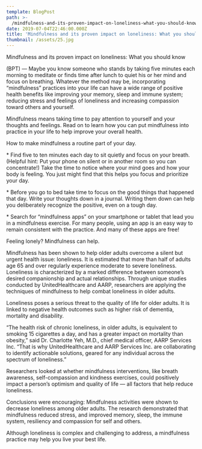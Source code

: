 ```yaml
---
template: BlogPost
path: >-
  /mindfulness-and-its-proven-impact-on-loneliness-what-you-should-know-d449c55fd316
date: 2019-07-04T22:46:00.000Z
title: 'Mindfulness and its proven impact on loneliness: What you should know'
thumbnail: /assets/25.jpg
---
```

<!--StartFragment-->

Mindfulness and its proven impact on loneliness: What you should know

(BPT) — Maybe you know someone who stands by taking five minutes each morning to meditate or finds time after lunch to quiet his or her mind and focus on breathing. Whatever the method may be, incorporating “mindfulness” practices into your life can have a wide range of positive health benefits like improving your memory, sleep and immune system; reducing stress and feelings of loneliness and increasing compassion toward others and yourself.

Mindfulness means taking time to pay attention to yourself and your thoughts and feelings. Read on to learn how you can put mindfulness into practice in your life to help improve your overall health.

How to make mindfulness a routine part of your day.

\* Find five to ten minutes each day to sit quietly and focus on your breath. (Helpful hint: Put your phone on silent or in another room so you can concentrate!) Take the time to notice where your mind goes and how your body is feeling. You just might find that this helps you focus and prioritize your day.

\* Before you go to bed take time to focus on the good things that happened that day. Write your thoughts down in a journal. Writing them down can help you deliberately recognize the positive, even on a tough day.

\* Search for “mindfulness apps” on your smartphone or tablet that lead you in a mindfulness exercise. For many people, using an app is an easy way to remain consistent with the practice. And many of these apps are free!

Feeling lonely? Mindfulness can help.

Mindfulness has been shown to help older adults overcome a silent but urgent health issue: loneliness. It is estimated that more than half of adults age 65 and over regularly experience moderate to severe loneliness. Loneliness is characterized by a marked difference between someone’s desired companionship and actual relationships. Through unique studies conducted by UnitedHealthcare and AARP, researchers are applying the techniques of mindfulness to help combat loneliness in older adults.

Loneliness poses a serious threat to the quality of life for older adults. It is linked to negative health outcomes such as higher risk of dementia, mortality and disability.

“The health risk of chronic loneliness, in older adults, is equivalent to smoking 15 cigarettes a day, and has a greater impact on mortality than obesity,” said Dr. Charlotte Yeh, M.D., chief medical officer, AARP Services Inc. “That is why UnitedHealthcare and AARP Services Inc. are collaborating to identify actionable solutions, geared for any individual across the spectrum of loneliness.”

Researchers looked at whether mindfulness interventions, like breath awareness, self-compassion and kindness exercises, could positively impact a person’s optimism and quality of life — all factors that help reduce loneliness.

Conclusions were encouraging: Mindfulness activities were shown to decrease loneliness among older adults. The research demonstrated that mindfulness reduced stress, and improved memory, sleep, the immune system, resiliency and compassion for self and others.

Although loneliness is complex and challenging to address, a mindfulness practice may help you live your best life.

<!--EndFragment-->
